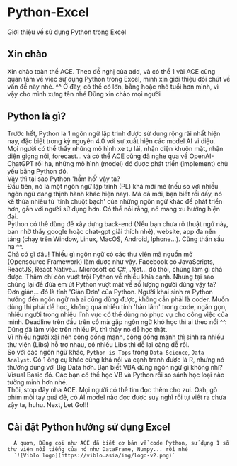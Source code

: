# Python-Excel
Giới thiệu về sử dụng Python trong Excel

## Xin chào
Xin chào toàn thể ACE.
Theo đề nghị của add, và có thể 1 vài ACE cũng quan tâm về việc sử dụng Python trong Excel, mình xin giới thiệu đôi chút về vấn đề này nhé. ^^
Ở đây, có thể có lớn, bằng hoặc nhỏ tuổi hơn mình, vì vậy cho mình xưng tên nhé
Dũng xin chào mọi người

## Python là gì?
   Trước hết, Python là 1 ngôn ngữ lập trình được sử dụng rộng rãi nhất hiện nay, đặc biệt trong kỷ nguyên 4.0 với sự xuất hiện các model AI vi diệu. 
   <br/>
   Mọi người có thể thấy những mô hình xe tự lái, nhận diện khuôn mặt, nhận diện giọng nói, forecast... và có thể ACE cũng đã nghe qua về OpenAI-ChatGPT rồi ha, những mô hình (model) đó được phát triển (implement) chủ yếu bằng Python đó.
   <br/>
   Vậy thì tại sao Python 'hầm hố' vậy ta?
   <br/>
   Đầu tiên, nó là một ngôn ngữ lập trình (PL) khá mới mẻ (nếu so với nhiều ngôn ngữ đang thịnh hành khác hiện nay). Mã đã mới, bạn biết rồi đấy, nó kế thừa nhiều từ 'tính chuột bạch' của những ngôn ngữ khác để phát triển hơn, gần với người sử dụng hơn. Có thể nói rằng, nó mang xu hướng hiện đại.
   <br/>
   Python có thể dùng để xây dựng back-end (Nếu bạn chưa rõ thuật ngữ này, bạn nhờ thầy google hoặc chat-gpt giải thích nhé), website, app đa nền tảng (chạy trên Window, Linux, MacOS, Android, Iphone...). Cũng thần sầu ha ^^.
   <br/>
   Chả có gì đâu! Thiếu gì ngôn ngữ có các thư viên mã nguồn mở (Opensource Framework) làm được như vậy. Facebook có JavaScripts, ReactJS, React Native... Microsoft có C#, .Net... đó thôi, chúng làm gì chả được. Thậm chí còn vượt trội Python về nhiều khía cạnh. Nhưng tại sao chúng lại để đứa em út Python vượt mặt về số lượng người dùng vậy ta?
   <br/>
   Đơn giản... đó là tính 'Giản Đơn' của Python. Người khai sinh ra Python hướng đến ngôn ngữ mà ai cũng dùng được, không cần phải là coder. Muốn dùng thì phải dễ học, không quá nhiều tính 'hàn lâm' trong code, ngắn gọn, nhiều người trong nhiều lĩnh vực có thể dùng nó phục vụ cho công việc của mình. Deadline trên đầu trên cổ mà gặp ngôn ngữ khó học thì ai theo nổi ^^. Dũng đã làm việc trên nhiều PL thì thấy nó dễ học thật.
   <br/>
   Vì nhiều người xài nên cộng đồng mạnh, cộng đồng mạnh thì sinh ra nhiều thư viện (Libs) hỗ trợ nhau, có nhiều Libs thì dễ lại càng dễ rồi.
   <br/>
   So với các ngôn ngữ khác, `Python is Tops` trong `Data Science`, `Data Analyst`. Có 1 ông cụ khác cũng khá nổi và cạnh tranh được là R, nhưng nó thường dùng với Big Data hơn.
   Bạn biết VBA dùng ngôn ngữ gì không nhỉ? Visual Basic đó. Các bạn có thể học VB và Python rồi so sánh học loại nào tường minh hơn nhé.
   <br/>
   Thôi, stop đây nha ACE. Mọi người có thể tìm đọc thêm cho zui. Oah, gõ phím mỏi tay quá đê, có AI model nào đọc được suy nghĩ rồi tự viết ra chưa zậy ta, huhu. Next, Let Go!!!
   
   ## Cài đặt Python hướng sử dụng Excel
      À quơn, Dũng coi như ACE đã biết cơ bản về code Python, sử dụng 1 số thư viện nổi tiếng của nó như DataFrame, Numpy... rồi nhé
      `![Viblo logo](https://viblo.asia/img/logo-v2.png)`
